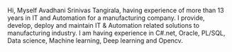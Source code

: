 Hi, Myself Avadhani Srinivas Tangirala, having experience of more than 13 years in IT and Automation for a manufacturing company.
I provide, develop, deploy and maintain IT & Automation related solutions to manufacturing industry. I am having experience in C#.net, Oracle, PL/SQL, 
Data science, Machine learning, Deep learning and Opencv.

<!---
srinu7257/srinu7257 is a ✨ special ✨ repository because its `README.md` (this file) appears on your GitHub profile.
You can click the Preview link to take a look at your changes.
--->
